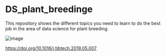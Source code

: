 # DS_plant_breedinge

This repository shows the different topics you need to learn to do the best job in the area of data science for plant breeding.

![image](https://user-images.githubusercontent.com/80262191/200057986-cac39007-e6ea-4ca5-ae7d-d9b45d9e09ef.png)

https://doi.org/10.1016/j.tibtech.2019.05.007

